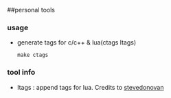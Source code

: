 ##personal tools

### usage
* generate tags for c/c++ & lua(ctags ltags)
	```
	make ctags
	```

### tool info
* ltags : append tags for lua. Credits to [stevedonovan](https://github.com/stevedonovan/ltags)
